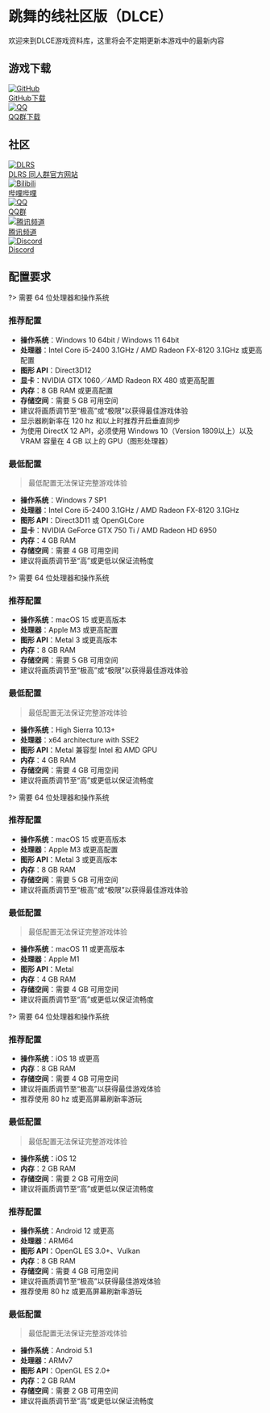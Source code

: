 # 跳舞的线社区版（DLCE）

欢迎来到DLCE游戏资料库，这里将会不定期更新本游戏中的最新内容

## 游戏下载

<div class="icon-grid">
  <a class="icon-grid-group" href="https://github.com/DL-Community/DancingLine-CommunityEdition" target="_blank">
    <div class="icon-grid-item">
      <img class="icon-grid-img" src="/lib/img/github-mark.png" alt="GitHub">
      <div class="icon-grid-label">GitHub下载</div>
    </div>
  </a>

  <a class="icon-grid-group" href="#/dlce-group/about">
    <div class="icon-grid-item">
      <img class="icon-grid-img" src="/lib/img/qq.png" alt="QQ">
      <div class="icon-grid-label">QQ群下载</div>
    </div>
  </a>
</div>

## 社区

<div class="icon-grid">
  <a class="icon-grid-group" href="https://chinadlrs.com/app/?id=25" target="_blank">
    <div class="icon-grid-item">
          <img class="icon-grid-img" src="/lib/img/dlrs.png" alt="DLRS">
          <div class="icon-grid-label">DLRS 同人群官方网站</div>
    </div>
  </a>

  <a class="icon-grid-group" href="https://space.bilibili.com/187016314" target="_blank">
    <div class="icon-grid-item">
      <img class="icon-grid-img" src="/lib/img/bili.png" alt="Bilibili">
      <div class="icon-grid-label">哔哩哔哩</div>
    </div>
  </a>

  <a class="icon-grid-group" href="#/dlce-group/about">
    <div class="icon-grid-item">
      <img class="icon-grid-img" src="/lib/img/qq.png" alt="QQ">
      <div class="icon-grid-label">QQ群</div>
    </div>
  </a>

  <a class="icon-grid-group" href="https://pd.qq.com/s/2njtk4vj2" target="_blank">
    <div class="icon-grid-item">
      <img class="icon-grid-img" src="/lib/img/qq-channel.png" alt="腾讯频道">
      <div class="icon-grid-label">腾讯频道</div>
    </div>
  </a>

  <a class="icon-grid-group" href="https://discord.gg/8Ew5n3XadT" target="_blank">
    <div class="icon-grid-item">
      <img class="icon-grid-img" src="/lib/img/discord.png" alt="Discord">
      <div class="icon-grid-label">Discord</div>
    </div>
  </a>
</div>

## 配置要求

<!-- tabs:start -->

<!-- tab:Windows -->

?> 需要 64 位处理器和操作系统
### 推荐配置
- **操作系统**：Windows 10 64bit / Windows 11 64bit
- **处理器**：Intel Core i5-2400 3.1GHz / AMD Radeon FX-8120 3.1GHz 或更高配置
- **图形 API**：Direct3D12
- **显卡**：NVIDIA GTX 1060／AMD Radeon RX 480 或更高配置
- **内存**：8 GB RAM 或更高配置
- **存储空间**：需要 5 GB 可用空间
- 建议将画质调节至“极高”或“极限”以获得最佳游戏体验
- 显示器刷新率在 120 hz 和以上时推荐开启垂直同步
- 为使用 DirectX 12 API，必须使用 Windows 10（Version 1809以上）以及 VRAM 容量在 4 GB 以上的 GPU（图形处理器）

### 最低配置
> 最低配置无法保证完整游戏体验
- **操作系统**：Windows 7 SP1
- **处理器**：Intel Core i5-2400 3.1GHz / AMD Radeon FX-8120 3.1GHz
- **图形 API**：Direct3D11 或 OpenGLCore
- **显卡**：NVIDIA GeForce GTX 750 Ti / AMD Radeon HD 6950
- **内存**：4 GB RAM
- **存储空间**：需要 4 GB 可用空间
- 建议将画质调节至“高”或更低以保证流畅度

<!-- tab:macOS -->

?> 需要 64 位处理器和操作系统
### 推荐配置
- **操作系统**：macOS 15 或更高版本
- **处理器**：Apple M3 或更高配置
- **图形 API**：Metal 3 或更高版本
- **内存**：8 GB RAM
- **存储空间**：需要 5 GB 可用空间
- 建议将画质调节至“极高”或“极限”以获得最佳游戏体验

### 最低配置
> 最低配置无法保证完整游戏体验
- **操作系统**：High Sierra 10.13+
- **处理器**：x64 architecture with SSE2
- **图形 API**：Metal 兼容型 Intel 和 AMD GPU
- **内存**：4 GB RAM
- **存储空间**：需要 4 GB 可用空间
- 建议将画质调节至“高”或更低以保证流畅度

<!-- tab:iOS on Mac -->

?> 需要 64 位处理器和操作系统
### 推荐配置
- **操作系统**：macOS 15 或更高版本
- **处理器**：Apple M3 或更高配置
- **图形 API**：Metal 3 或更高版本
- **内存**：8 GB RAM
- **存储空间**：需要 5 GB 可用空间
- 建议将画质调节至“极高”或“极限”以获得最佳游戏体验

### 最低配置
> 最低配置无法保证完整游戏体验
- **操作系统**：macOS 11 或更高版本
- **处理器**：Apple M1
- **图形 API**：Metal
- **内存**：4 GB RAM
- **存储空间**：需要 4 GB 可用空间
- 建议将画质调节至“高”或更低以保证流畅度

<!-- tab:iOS -->

?> 需要 64 位处理器和操作系统
### 推荐配置
- **操作系统**：iOS 18 或更高
- **内存**：8 GB RAM
- **存储空间**：需要 4 GB 可用空间
- 建议将画质调节至“极高”以获得最佳游戏体验
- 推荐使用 80 hz 或更高屏幕刷新率游玩

### 最低配置
> 最低配置无法保证完整游戏体验
- **操作系统**：iOS 12
- **内存**：2 GB RAM
- **存储空间**：需要 2 GB 可用空间
- 建议将画质调节至“高”或更低以保证流畅度

<!-- tab:Android -->

### 推荐配置
- **操作系统**：Android 12 或更高
- **处理器**：ARM64
- **图形 API**：OpenGL ES 3.0+、Vulkan
- **内存**：8 GB RAM
- **存储空间**：需要 4 GB 可用空间
- 建议将画质调节至“极高”以获得最佳游戏体验
- 推荐使用 80 hz 或更高屏幕刷新率游玩

### 最低配置
> 最低配置无法保证完整游戏体验
- **操作系统**：Android 5.1
- **处理器**：ARMv7
- **图形 API**：OpenGL ES 2.0+
- **内存**：2 GB RAM
- **存储空间**：需要 2 GB 可用空间
- 建议将画质调节至“高”或更低以保证流畅度

<!-- tabs:end -->